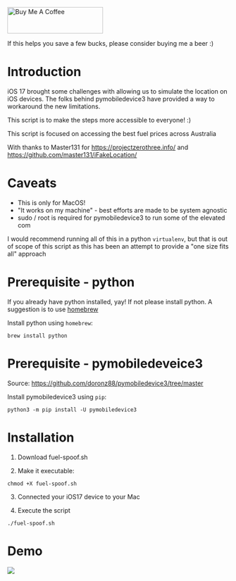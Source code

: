 <a href="https://www.buymeacoffee.com/davesc63" target="_blank"><img src="https://cdn.buymeacoffee.com/buttons/v2/default-yellow.png" alt="Buy Me A Coffee" style="height: 60px !important;width: 217px !important;" ></a>
<p>If this helps you save a few bucks, please consider buying me a beer :)

# Introduction
iOS 17 brought some challenges with allowing us to simulate the location on iOS devices.
The folks behind pymobiledevice3 have provided a way to workaround the new limitations.

This script is to make the steps more accessible to everyone! :)

This script is focused on accessing the best fuel prices across Australia

With thanks to Master131 for https://projectzerothree.info/ and https://github.com/master131/iFakeLocation/

# Caveats
- This is only for MacOS!
- "It works on my machine" - best efforts are made to be system agnostic
- sudo / root is required for pymobiledevice3 to run some of the elevated com

I would recommend running all of this in a python `virtualenv`, but that is out of scope of this script as this has been an attempt to provide a "one size fits all" approach

# Prerequisite - python
If you already have python installed, yay! If not please install python. A suggestion is to use [homebrew](https://docs.brew.sh/Installation)

Install python using `homebrew`:

```shell
brew install python
```

# Prerequisite - pymobiledeveice3

Source: https://github.com/doronz88/pymobiledevice3/tree/master

Install pymobiledevice3 using `pip`:

```shell
python3 -m pip install -U pymobiledevice3
```
# Installation
1. Download fuel-spoof.sh


2. Make it executable:
```shell
chmod +X fuel-spoof.sh
```

3. Connected your iOS17 device to your Mac

4. Execute the script
```shell
./fuel-spoof.sh
```
# Demo
<img src = "https://github.com/davesc63/fuel-spoof/blob/main/fuel-spoof.gif?raw=true">
